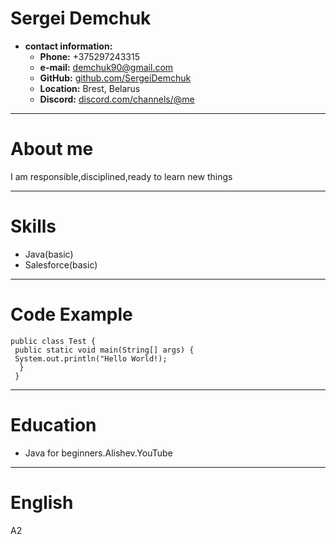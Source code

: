 # Sergei Demchuk
* **contact information:** 
  * **Phone:** +375297243315 
  * **e-mail:** demchuk90@gmail.com
  * **GitHub:** [github.com/SergeiDemchuk](https://github.com/SergeiDemchuk)
  * **Location:** Brest, Belarus
  * **Discord:** [discord.com/channels/@me](https://discord.com/channels/@me)  
 ---
 # About me
 I am responsible,disciplined,ready to learn new things
 ___
 # Skills
 * Java(basic)
 * Salesforce(basic)
 ---
 # Code Example
 ```
 public class Test {
  public static void main(String[] args) {
  System.out.println("Hello World!);
   }
  }
  ```
  ---
 # Education
 * Java for beginners.Alishev.YouTube
 ---
 # English
 A2
